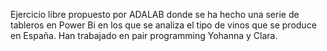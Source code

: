 Ejercicio libre propuesto por ADALAB donde se ha hecho una serie de tableros en Power Bi en los que se analiza el tipo de vinos que se produce en España. 
Han trabajado en pair programming Yohanna y Clara.
